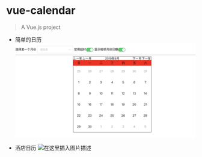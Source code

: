 # vue-calendar

> A Vue.js project

- 简单的日历
  ![在这里插入图片描述](https://github.com/liuxingzhijian1320/vue-calendar/blob/master/images/simple.jpg)

- 酒店日历
  ![在这里插入图片描述](https://github.com/liuxingzhijian1320/vue-calendar/blob/master/images/2222.jpeg)
